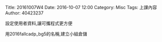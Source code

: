 Title: 20161007W4
Date: 2016-10-07 12:00
Category: Misc
Tags: 上課內容
Author: 40423237
<!-- PELICAN_END_SUMMARY -->
<p>設定使用者資料,讓可攜程式更方便</p>

<p>用2016fallcadp_bg5的名稱,建立小組倉儲</p>